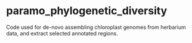 # paramo_phylogenetic_diversity  
Code used for de-novo assembling chloroplast genomes from herbarium data, and extract selected annotated regions.
